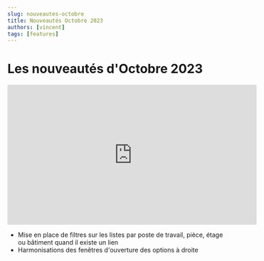 ```yaml
---
slug: nouveautes-octobre
title: Nouveautés Octobre 2023
authors: [vincent]
tags: [features]
---
```


# Les nouveautés d'Octobre 2023

<iframe width="560" height="315" src="https://www.youtube.com/embed/0ES_njXDAec?si=OnVi2hSTOHD8js4j" title="YouTube video player" frameborder="0" allow="accelerometer; autoplay; clipboard-write; encrypted-media; gyroscope; picture-in-picture; web-share" allowfullscreen></iframe>

- Mise en place de filtres sur les listes  par poste de travail, pièce, étage ou bâtiment quand il existe un lien
- Harmonisations des fenêtres d'ouverture des options à droite